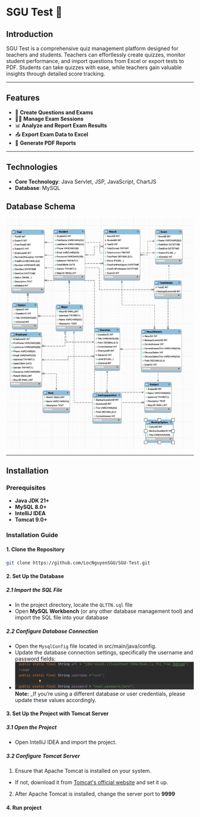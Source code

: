 #  SGU Test 🏫
## Introduction

SGU Test is a comprehensive quiz management platform designed for teachers and students. Teachers can effortlessly create quizzes, monitor student performance, and import questions from Excel or export tests to PDF. Students can take quizzes with ease, while teachers gain valuable insights through detailed score tracking.

---

## Features
- 📝 **Create Questions and Exams**
- 🧑‍🏫 **Manage Exam Sessions**
- 📊 **Analyze and Report Exam Results**
- 📤 **Export Exam Data to Excel**
- 📄 **Generate PDF Reports**
---
## Technologies
- **Core Technology**: Java Servlet, JSP, JavaScript, ChartJS
- **Database**: MySQL

## Database Schema
![Database Schema](DatabaseSchema.png)

---
## Installation

### Prerequisites
- **Java JDK 21+**
- **MySQL 8.0+**
- **IntelliJ IDEA**
- **Tomcat 9.0+**
### Installation Guide
#### 1. Clone the Repository
```bash
git clone https://github.com/LocNguyenSGU/SGU-Test.git
```
#### 2. Set Up the Database

##### 2.1 Import the SQL File
- In the project directory, locate the `QLTTN.sql` file
- Open **MySQL Workbench** (or any other database management tool) and import the SQL file into your database
##### 2.2 Configure Database Connection
- Open the `MysqlConfig` file located in src/main/java/config.
- Update the database connection settings, specifically the username and password fields:
- ![configPasswordDb.png](configPasswordDB.png)
  **Note:** _If you’re using a different database or user credentials, please update these values accordingly.

#### 3. Set Up the Project with Tomcat Server
##### 3.1 Open the Project
- Open IntelliJ IDEA and import the project.

##### 3.2 Configure Tomcat Server
1. Ensure that Apache Tomcat is installed on your system.
  - If not, download it from [Tomcat's official website](https://tomcat.apache.org/) and set it up.

2. After Apache Tomcat is installed, change the server port to **9999**
#### 4. Run project



